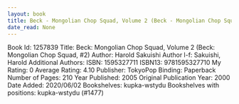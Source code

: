 ```yaml
---
layout: book
title: Beck - Mongolian Chop Squad, Volume 2 (Beck - Mongolian Chop Squad,  no. 2)
date_read: None
---
```


Book Id: 1257839
Title: Beck: Mongolian Chop Squad, Volume 2 (Beck: Mongolian Chop Squad, #2)
Author: Harold Sakuishi
Author l-f: Sakuishi, Harold
Additional Authors: 
ISBN: 1595327711
ISBN13: 9781595327710
My Rating: 0
Average Rating: 4.10
Publisher: TokyoPop
Binding: Paperback
Number of Pages: 210
Year Published: 2005
Original Publication Year: 2000
Date Added: 2020/06/02
Bookshelves: kupka-wstydu
Bookshelves with positions: kupka-wstydu (#1477)

